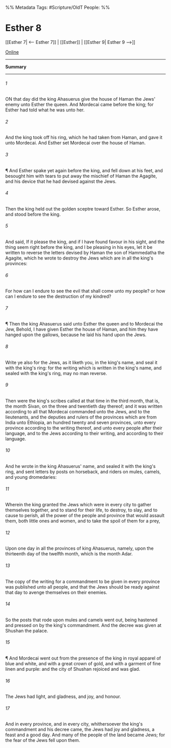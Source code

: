 

%% Metadata
Tags: #Scripture/OldT
People: 
%%
# Esther 8
[[Esther 7| <-- Esther 7]] | [[Esther]] | [[Esther 9| Esther 9 -->]]

[Online](https://churchofjesuschrist.org/study/scriptures/ot/esth/8?lang=eng)

---
__Summary__



---

###### 1
ON that day did the king Ahasuerus give the house of Haman the Jews' enemy unto Esther the queen.  And Mordecai came before the king; for Esther had told what he was unto her.
###### 2
And the king took off his ring, which he had taken from Haman, and gave it unto Mordecai.  And Esther set Mordecai over the house of Haman.
###### 3
¶ And Esther spake yet again before the king, and fell down at his feet, and besought him with tears to put away the mischief of Haman the Agagite, and his device that he had devised against the Jews.
###### 4
Then the king held out the golden sceptre toward Esther.  So Esther arose, and stood before the king.
###### 5
And said, If it please the king, and if I have found favour in his sight, and the thing seem right before the king, and I be pleasing in his eyes, let it be written to reverse the letters devised by Haman the son of Hammedatha the Agagite, which he wrote to destroy the Jews which are in all the king's provinces:
###### 6
For how can I endure to see the evil that shall come unto my people?  or how can I endure to see the destruction of my kindred?
###### 7
¶ Then the king Ahasuerus said unto Esther the queen and to Mordecai the Jew, Behold, I have given Esther the house of Haman, and him they have hanged upon the gallows, because he laid his hand upon the Jews.
###### 8
Write ye also for the Jews, as it liketh you, in the king's name, and seal it with the king's ring: for the writing which is written in the king's name, and sealed with the king's ring, may no man reverse.
###### 9
Then were the king's scribes called at that time in the third month, that is, the month Sivan, on the three and twentieth day thereof; and it was written according to all that Mordecai commanded unto the Jews, and to the lieutenants, and the deputies and rulers of the provinces which are from India unto Ethiopia, an hundred twenty and seven provinces, unto every province according to the writing thereof, and unto every people after their language, and to the Jews according to their writing, and according to their language.
###### 10
And he wrote in the king Ahasuerus' name, and sealed it with the king's ring, and sent letters by posts on horseback, and riders on mules, camels, and young dromedaries:
###### 11
Wherein the king granted the Jews which were in every city to gather themselves together, and to stand for their life, to destroy, to slay, and to cause to perish, all the power of the people and province that would assault them, both little ones and women, and to take the spoil of them for a prey,
###### 12
Upon one day in all the provinces of king Ahasuerus, namely, upon the thirteenth day of the twelfth month, which is the month Adar.
###### 13
The copy of the writing for a commandment to be given in every province was published unto all people, and that the Jews should be ready against that day to avenge themselves on their enemies.
###### 14
So the posts that rode upon mules and camels went out, being hastened and pressed on by the king's commandment.  And the decree was given at Shushan the palace.
###### 15
¶ And Mordecai went out from the presence of the king in royal apparel of blue and white, and with a great crown of gold, and with a garment of fine linen and purple: and the city of Shushan rejoiced and was glad.
###### 16
The Jews had light, and gladness, and joy, and honour.
###### 17
And in every province, and in every city, whithersoever the king's commandment and his decree came, the Jews had joy and gladness, a feast and a good day.  And many of the people of the land became Jews; for the fear of the Jews fell upon them.



